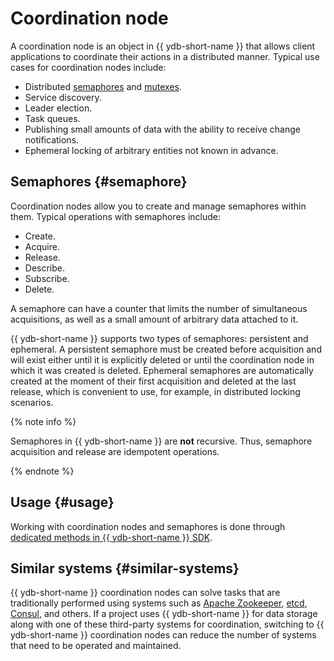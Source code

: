 # Coordination node

A coordination node is an object in {{ ydb-short-name }} that allows client applications to coordinate their actions in a distributed manner. Typical use cases for coordination nodes include:

* Distributed [semaphores](https://en.wikipedia.org/wiki/Semaphore_(programming)) and [mutexes](https://en.wikipedia.org/wiki/Mutual_exclusion).
* Service discovery.
* Leader election.
* Task queues.
* Publishing small amounts of data with the ability to receive change notifications.
* Ephemeral locking of arbitrary entities not known in advance.

## Semaphores {#semaphore}

Coordination nodes allow you to create and manage semaphores within them. Typical operations with semaphores include:

* Create.
* Acquire.
* Release.
* Describe.
* Subscribe.
* Delete.

A semaphore can have a counter that limits the number of simultaneous acquisitions, as well as a small amount of arbitrary data attached to it.

{{ ydb-short-name }} supports two types of semaphores: persistent and ephemeral. A persistent semaphore must be created before acquisition and will exist either until it is explicitly deleted or until the coordination node in which it was created is deleted. Ephemeral semaphores are automatically created at the moment of their first acquisition and deleted at the last release, which is convenient to use, for example, in distributed locking scenarios.

{% note info %}

Semaphores in {{ ydb-short-name }} are **not** recursive. Thus, semaphore acquisition and release are idempotent operations.

{% endnote %}

## Usage {#usage}

Working with coordination nodes and semaphores is done through [dedicated methods in {{ ydb-short-name }} SDK](../../reference/ydb-sdk/coordination.md).

## Similar systems {#similar-systems}

{{ ydb-short-name }} coordination nodes can solve tasks that are traditionally performed using systems such as [Apache Zookeeper](https://zookeeper.apache.org/), [etcd](https://etcd.io/), [Consul](https://www.consul.io/), and others. If a project uses {{ ydb-short-name }} for data storage along with one of these third-party systems for coordination, switching to {{ ydb-short-name }} coordination nodes can reduce the number of systems that need to be operated and maintained.